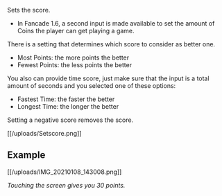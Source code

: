 Sets the score.

* In Fancade 1.6, a second input is made available to set the amount of Coins the player can get playing a game.

There is a setting that determines which score to consider as better one.

* Most Points: the more points the better
* Fewest Points: the less points the better

You also can provide time score, just make sure that the input is a total amount of seconds and you selected one of these options:

* Fastest Time: the faster the better
* Longest Time: the longer the better

Setting a negative score removes the score.

[[/uploads/Setscore.png]] 

## Example 

[[/uploads/IMG_20210108_143008.png]]

_Touching the screen gives you 30 points._